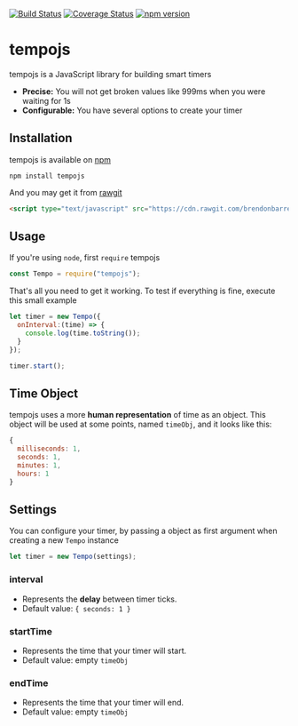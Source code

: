 [![Build Status](https://travis-ci.org/brendonbarreto/tempojs.svg?branch=master)](https://travis-ci.org/brendonbarreto/tempojs)
[![Coverage Status](https://coveralls.io/repos/github/brendonbarreto/tempojs/badge.svg?branch=master&service=github)](https://coveralls.io/github/brendonbarreto/tempojs?branch=master&service=github)
[![npm version](https://badge.fury.io/js/tempojs.svg)](https://badge.fury.io/js/tempojs)

# tempojs
tempojs is a JavaScript library for building smart timers

* **Precise:** You will not get broken values like 999ms when you were waiting for 1s
* **Configurable:** You have several options to create your timer

## Installation

tempojs is available on [npm](https://www.npmjs.com/package/tempojs)

```shell
npm install tempojs
```

And you may get it from [rawgit](https://cdn.rawgit.com/brendonbarreto/tempojs/master/dist/tempo.min.js)
```html
<script type="text/javascript" src="https://cdn.rawgit.com/brendonbarreto/tempojs/master/dist/tempo.min.js"></script>
```

## Usage
If you're using `node`, first `require` tempojs
```js
const Tempo = require("tempojs");
```

That's all you need to get it working. To test if everything is fine, execute this small example
```js
let timer = new Tempo({
  onInterval:(time) => {
    console.log(time.toString());
  }
});

timer.start();
```

## Time Object
tempojs uses a more **human representation** of time as an object. This object will be used at some points, named `timeObj`, and it looks like this:

```js
{
  milliseconds: 1,
  seconds: 1,
  minutes: 1,
  hours: 1
}
```

## Settings
You can configure your timer, by passing a object as first argument when creating a new `Tempo` instance
```js
let timer = new Tempo(settings);
```

### interval
* Represents the **delay** between timer ticks.
* Default value: `{ seconds: 1 }`

### startTime
* Represents the time that your timer will start.
* Default value: empty `timeObj`

### endTime
* Represents the time that your timer will end.
* Default value: empty `timeObj`
